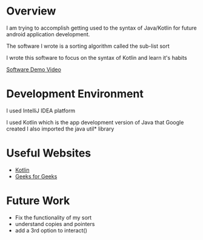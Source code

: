 # Overview

I am trying to accomplish getting used to the syntax of Java/Kotlin for future android application development.

The software I wrote is a sorting algorithm called the sub-list sort

I wrote this software to focus on the syntax of Kotlin and learn it's habits


[Software Demo Video](https://youtu.be/ND_DLXjuQto)

# Development Environment

I used IntelliJ IDEA platform

I used Kotlin which is the app development version of Java that Google created
I also imported the java util* library

# Useful Websites

* [Kotlin](https://kotlinlang.org/)
* [Geeks for Geeks](https://www.geeksforgeeks.org/kotlin-mutablelistof/)

# Future Work

* Fix the functionality of my sort
* understand copies and pointers
* add a 3rd option to interact()
